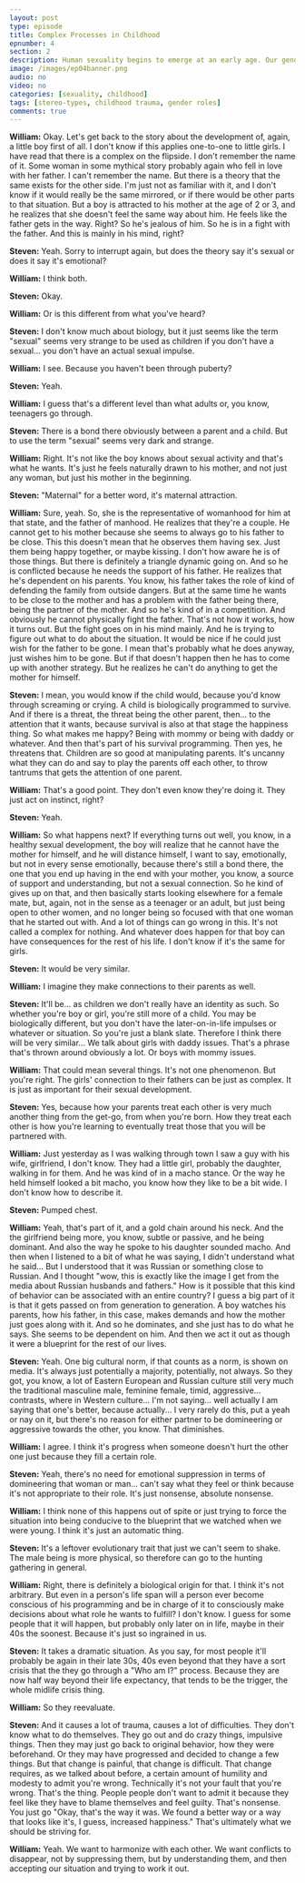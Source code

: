 ```yaml
---
layout: post
type: episode
title: Complex Processes in Childhood
epnumber: 4
section: 2
description: Human sexuality begins to emerge at an early age. Our gender identity takes form and we become involved in complex dynamics, at first with our parents, and later with society in general.
image: /images/ep04banner.png
audio: no
video: no
categories: [sexuality, childhood]
tags: [stereo-types, childhood trauma, gender roles]
comments: true
---
```

<p><b>William:</b> Okay.
Let's get back to the story about
the development of, again, a little boy
first of all. I don't know if this
applies one-to-one to little girls. I have
read that there is a complex
on the flipside. I don't remember the
name of it. Some woman in some
mythical story probably again who fell
in love with her father. I can't remember
the name. But there is a theory that the
same exists for the other side.
I'm just not as familiar with it, and I
don't know if it would really be the
same mirrored, or if there would be other
parts to that situation. But a boy is
attracted to his mother at the age of 2
or 3, and he realizes that she doesn't
feel the same way about him. He feels
like the father gets in the way. Right? So
he's jealous of him.
So he is in a fight with the father.
And this is mainly in his mind, right?
</p>

<p><b>Steven:</b> Yeah. Sorry to interrupt again, but 
does the theory say it's sexual or does
it say it's emotional?
</p>

<p><b>William:</b> I think both.
</p>

<p><b>Steven:</b> Okay.
</p>

<p><b>William:</b> Or is this different
from what you've heard?
</p>

<p><b>Steven:</b> I don't know much about
biology, but
it just seems like the term "sexual" seems
very strange to be used as children if you
don't have a sexual... you don't have
an actual sexual impulse.
</p>

<p><b>William:</b> I see.
Because you haven't been through puberty?
</p>

<p><b>Steven:</b> Yeah.
</p>

<p><b>William:</b> I guess that's a different
level than what adults or, you
know, teenagers go through.
</p>

<p><b>Steven:</b> There is a bond there 
obviously between a parent and a
child. But to use the term "sexual" seems
very dark and strange.
</p>

<p><b>William:</b> Right. It's not
like the boy knows about sexual activity
and that's what he wants. It's just
he feels naturally drawn to his mother,
and not just any woman, but just his
mother in the beginning.
</p>

<p><b>Steven:</b> "Maternal" for a better word, it's
maternal attraction.
</p>

<p><b>William:</b> Sure, yeah. So, she is
the representative of womanhood for him
at that state, and the father of manhood.
He realizes that they're a couple. He
cannot get to his mother because she
seems to always go to his father to be
close. This this doesn't mean
that he observes them having sex. Just
them being happy together,
or maybe kissing. I don't how aware
he is of those things. But there is
definitely a triangle dynamic going on.
And so he is conflicted because he needs
the support of his father. He realizes that
he's dependent on his parents. You know,
his father takes the role of kind
of defending the family from outside
dangers. But at the same time he wants to
be close to the mother and has a problem
with the father being there, being the
partner of the mother. And so he's kind
of in a competition. And obviously he
cannot physically fight the father.
That's not how it works, how it turns out.
But the fight goes on in his mind mainly.
And he is trying to figure out what to
do about the situation. It would be nice
if he could just wish for the father to
be gone. I mean that's probably what he
does anyway, just wishes him to be gone.
But if that doesn't happen then he has
to come up with another strategy. But he
realizes
he can't do anything to get the mother
for himself.
</p>

<p><b>Steven:</b> I mean, you would know if
the child would, because you'd know
through screaming or crying.
A child is biologically
programmed to survive. And if there is a
threat, the threat being the other parent,
then... to the attention that it wants,
because survival is also at that
stage the happiness thing. So what makes
me happy? Being with mommy or being with daddy
 or whatever. And then that's
part of his survival programming. Then yes, he
threatens that. Children
are so good at manipulating parents.
It's uncanny what they can do and
say to play the parents off each other, to
throw tantrums that gets the attention of
one parent.
</p>

<p><b>William:</b> That's
a good point.
They don't even know they're doing
it. They just act on instinct, right?
</p>

<p><b>Steven:</b> Yeah.
</p>

<p><b>William:</b> So what happens next? If
everything turns out well, you know, in a
healthy sexual development, the boy will
realize that he cannot have the mother
for himself, and he will distance himself, I want to say, emotionally, but not in
every sense emotionally, because there's
still a bond there, the one that you
end up having in the end with your
mother, you know, a source of support and
understanding, but not a sexual
connection. So he kind of gives up on
that, and then basically starts looking
elsewhere for a female mate, but,
again, not in the sense as a teenager or
an adult, but just being open to
other women, and no longer being so
focused with that one woman that he
started out with. And a lot of things can
go wrong in this. It's not called a
complex for nothing. And
whatever does happen for that boy can
have consequences for the rest of his
life. I don't know if it's the same
for girls.
</p>

<p><b>Steven:</b> It would be very similar.
</p>

<p><b>William:</b> I imagine they make
connections to their parents as
well.
</p>

<p><b>Steven:</b> It'll be... as
children we don't really have an identity
as such. So whether you're boy or girl,
you're still more of a child.
You may be biologically
different, but you don't have the later-on-in-life
impulses or whatever or situation.
So you're just a blank slate. Therefore I
think there will be very similar... We
talk about girls with daddy issues. That's a
phrase that's thrown around obviously a
lot. Or boys with mommy issues.
</p>

<p><b>William:</b> That
could mean several things. It's not one
phenomenon. But you're right.
The girls' connection to their fathers
can be just as complex. It is just as
important for their sexual development.
</p>

<p><b>Steven:</b> Yes, because how your parents treat
each other is very much
another thing from the get-go,
from when you're born. How they treat
each other
is how you're learning to eventually
treat those that you will be partnered with.
</p>

<p><b>William:</b> Just yesterday as I was walking through
town I saw a guy with his wife,
girlfriend, I don't know. They had a
little girl, probably the daughter,
walking in for them. And he was kind of
in a macho stance. Or the way he held
himself looked a bit macho, you know how
they like to be a bit wide. I
don't know how to describe it.
</p>

<p><b>Steven:</b> Pumped chest.
</p>

<p><b>William:</b> Yeah, that's
part of it, and a gold chain around his
neck. And the the girlfriend being more,
you know, subtle or passive, and he
being dominant. And also the way he
spoke to his daughter
sounded macho. And then when I listened
to a bit of what he was saying, I didn't
understand what he said... But I
understood that it was Russian or something
close to Russian. And I thought "wow, this
is exactly like the image I get from the
media about Russian husbands and fathers."
How is it possible that this kind of
behavior can be associated with an
entire country? I guess a big part of
it is that it gets passed on from
generation to generation.
A boy watches his parents, how his
father, in this case, makes demands and how
the mother just goes along with it. And
so he dominates, and she just has to
do what he says. She seems to be
dependent on him. And then we act it out
as though it were a blueprint for the
rest of our lives.
</p>

<p><b>Steven:</b> Yeah. One big cultural norm, if that counts as a
norm, is shown on media.
It's always just potentially a majority,
potentially, not always. So they got, you know, a lot of
Eastern European and Russian culture
still very much the traditional
masculine male, feminine female,
timid, aggressive... contrasts,
where in Western culture... I'm not
saying... well actually I am saying that one's
better, because actually...
I very rarely do this, put a yeah or nay on it, but
there's no reason for either partner to
be domineering or aggressive towards the
other, you know. That diminishes.
</p>

<p><b>William:</b> I
agree. I think it's progress when
someone doesn't hurt the other one just
because they fill a certain role.
</p>

<p><b>Steven:</b> Yeah, there's no need for emotional suppression in
terms of domineering that
woman or man... can't say what
they feel or think because it's not
appropriate to their role. It's just
nonsense, absolute nonsense.
</p>

<p><b>William:</b> I think none of this
happens out of spite or just
trying to force the situation into being
conducive to the blueprint that we
watched when we were young. I think it's
just an automatic thing.
</p>

<p><b>Steven:</b> It's a
leftover evolutionary trait that just
we can't seem to shake.
The male being is more
physical, so therefore can go to the
hunting gathering in general.
</p>

<p><b>William:</b> Right, there is definitely a
biological origin for that. I
think it's not arbitrary. But even
in a person's life span will
a person ever
become conscious of his programming and be
in charge of it to consciously make
decisions about what role he wants to
fulfill? I don't know. I guess for some
people that it will happen, but probably
only later on in life, maybe in their 40s
the soonest.
Because it's just so ingrained in
us.
</p>

<p><b>Steven:</b> It takes a dramatic situation. As you say, for most
people it'll probably be again in their late 30s, 40s even beyond that they have
a sort
crisis that the they go through a "Who am I?"
process. Because they are now half way beyond their life
expectancy, that tends to be the
trigger, the whole midlife crisis thing.
</p>

<p><b>William:</b> So they reevaluate.
</p>

<p><b>Steven:</b> And it causes a lot of trauma, causes a
lot of difficulties. They don't know what
to do themselves. They go out and do
crazy things, impulsive things. Then they
may just go back to original behavior,
how they were beforehand. Or they may have
progressed and decided to change a few things.
But that change is painful, that
change is difficult. That change requires,
as we talked about before, a certain amount of humility and
modesty to admit you're
wrong. Technically it's not your
fault that you're wrong. That's the thing.
People people don't want
to admit it because they feel like they have to
blame themselves and feel guilty.
That's nonsense. You just go "Okay, that's the way it
was. We found a better way
or a way that looks like it's, I guess,
increased happiness." That's ultimately what
we should be striving for.
</p>

<p><b>William:</b> Yeah. We want
to harmonize with each other. We
want conflicts to disappear, not by
suppressing them, but by understanding
them, and then accepting our situation
and trying to work it out.